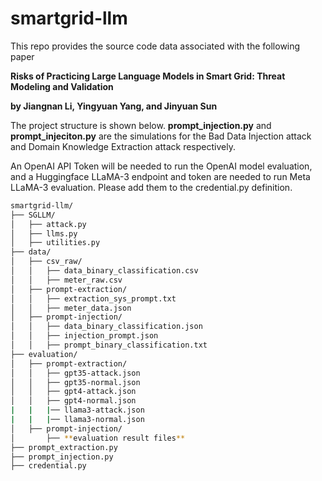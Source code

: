 # smartgrid-llm

This repo provides the source code data associated with the following paper

**Risks of Practicing Large Language Models in Smart Grid: Threat Modeling and Validation**

**by Jiangnan Li, Yingyuan Yang, and Jinyuan Sun**

The project structure is shown below. **prompt_injection.py** and **prompt_injeciton.py** are the simulations for the Bad Data Injection attack and Domain Knowledge Extraction attack respectively.

An OpenAI API Token will be needed to run the OpenAI model evaluation, and a Huggingface LLaMA-3 endpoint and token are needed to run Meta LLaMA-3 evaluation. Please add them to the credential.py definition.

```bash
smartgrid-llm/
├── SGLLM/
│   ├── attack.py
│   ├── llms.py
│   ├── utilities.py
├── data/
│   ├── csv_raw/
│   │   ├── data_binary_classification.csv
│   │   ├── meter_raw.csv
│   ├── prompt-extraction/
│   │   ├── extraction_sys_prompt.txt
│   │   ├── meter_data.json
│   ├── prompt-injection/
│   │   ├── data_binary_classification.json
│   │   ├── injection_prompt.json
│   │   ├── prompt_binary_classification.txt
├── evaluation/
│   ├── prompt-extraction/
│   │   ├── gpt35-attack.json
│   │   ├── gpt35-normal.json
│   │   ├── gpt4-attack.json
│   │   ├── gpt4-normal.json
|   |   |── llama3-attack.json
|   |   |── llama3-normal.json
│   ├── prompt-injection/
│       ├── **evaluation result files**
├── prompt_extraction.py
├── prompt_injection.py
├── credential.py
```
